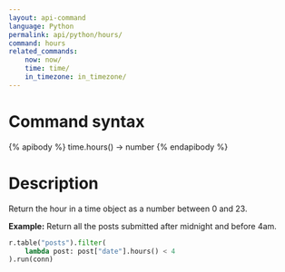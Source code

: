 ```yaml
---
layout: api-command
language: Python
permalink: api/python/hours/
command: hours
related_commands:
    now: now/
    time: time/
    in_timezone: in_timezone/
---
```


# Command syntax #

{% apibody %}
time.hours() &rarr; number
{% endapibody %}

# Description #

Return the hour in a time object as a number between 0 and 23.

__Example:__ Return all the posts submitted after midnight and before 4am.

```py
r.table("posts").filter(
    lambda post: post["date"].hours() < 4
).run(conn)
```
